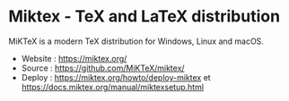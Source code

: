 # Miktex - TeX and LaTeX distribution

MiKTeX is a modern TeX distribution for Windows, Linux and macOS.

* Website : https://miktex.org/
* Source : https://github.com/MiKTeX/miktex/
* Deploy : https://miktex.org/howto/deploy-miktex et https://docs.miktex.org/manual/miktexsetup.html
